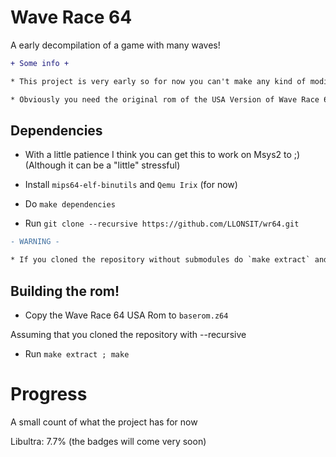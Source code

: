 # Wave Race 64
A early decompilation of a game with many waves!


```diff
+ Some info +

* This project is very early so for now you can't make any kind of modification, well maybe I'll focus on it soon ;).

* Obviously you need the original rom of the USA Version of Wave Race 64, I am not responsible for which methods you get it.

```

## Dependencies

- With a little patience I think you can get this to work on Msys2 to ;) (Although it can be a "little" stressful)

- Install ``mips64-elf-binutils`` and ``Qemu Irix`` (for now) 

- Do `make dependencies`

- Run ``git clone --recursive https://github.com/LLONSIT/wr64.git``


```diff
- WARNING -

* If you cloned the repository without submodules do `make extract` and then `make dependencies` and `make extract` again

```

## Building the rom!

- Copy the Wave Race 64 USA Rom to ``baserom.z64``

Assuming that you cloned the repository with --recursive

- Run ``make extract ; make``

# Progress

A small count of what the project has for now

Libultra: 7.7% (the badges will come very soon)
